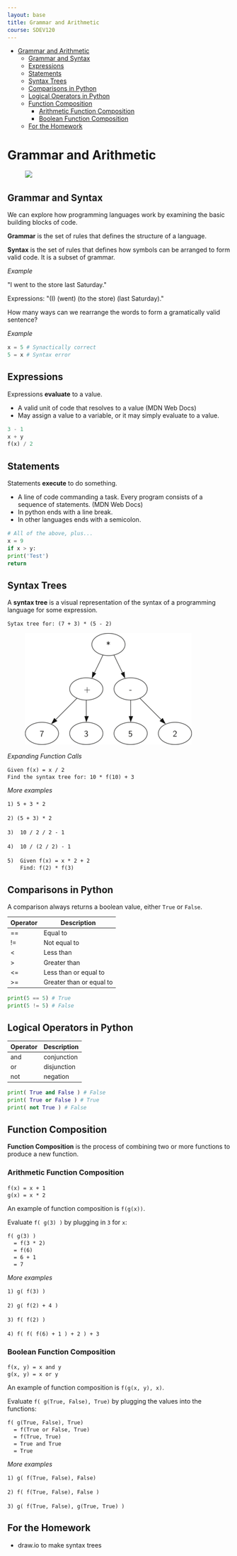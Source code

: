 ```yaml
---
layout: base
title: Grammar and Arithmetic
course: SDEV120
---
```


- [Grammar and Arithmetic](#grammar-and-arithmetic)
  - [Grammar and Syntax](#grammar-and-syntax)
  - [Expressions](#expressions)
  - [Statements](#statements)
  - [Syntax Trees](#syntax-trees)
  - [Comparisons in Python](#comparisons-in-python)
  - [Logical Operators in Python](#logical-operators-in-python)
  - [Function Composition](#function-composition)
    - [Arithmetic Function Composition](#arithmetic-function-composition)
    - [Boolean Function Composition](#boolean-function-composition)
  - [For the Homework](#for-the-homework)

# Grammar and Arithmetic

<figure>
    <span>
        <img src="https://imgs.xkcd.com/comics/code_quality_2x.png" style="">
    </span>
</figure>

## Grammar and Syntax

We can explore how programming languages work by examining the basic building blocks of code.

**Grammar** is the set of rules that defines the structure of a language.

**Syntax** is the set of rules that defines how symbols can be arranged to form valid code. It is a subset of grammar.

_Example_

"I went to the store last Saturday."

Expressions: "(I) (went) (to the store) (last Saturday)."

How many ways can we rearrange the words to form a gramatically valid sentence?

_Example_

```python
x = 5 # Synactically correct
5 = x # Syntax error
```

## Expressions

Expressions **evaluate** to a value.

- A valid unit of code that resolves to a value (MDN Web Docs)
- May assign a value to a variable, or it may simply evaluate to a value.

```python
3 - 1
x + y
f(x) / 2
```

## Statements

Statements **execute** to do something.

- A line of code commanding a task. Every program consists of a sequence of statements. (MDN Web Docs)
- In python ends with a line break.
- In other languages ends with a semicolon.

```python
# All of the above, plus...
x = 9
if x > y:
print('Test')
return
```

## Syntax Trees

A **syntax tree** is a visual representation of the syntax of a programming language for some expression.

```
Sytax tree for: (7 + 3) * (5 - 2)
```

<figure>
    <span>
        <img src="images/parse_tree.png" style="">
    </span>
</figure>

_Expanding Function Calls_

```
Given f(x) = x / 2
Find the syntax tree for: 10 * f(10) + 3 
```

_More examples_

```
1) 5 + 3 * 2

2) (5 + 3) * 2 

3)  10 / 2 / 2 - 1

4)  10 / (2 / 2) - 1

5)  Given f(x) = x * 2 + 2
    Find: f(2) * f(3)
```

## Comparisons in Python

A comparison always returns a boolean value, either `True` or `False`.

| Operator | Description |
|----------|-------------|
| ==       | Equal to    |
| !=       | Not equal to |
| <        | Less than   |
| >        | Greater than |
| <=       | Less than or equal to |
| >=       | Greater than or equal to |

```python
print(5 == 5) # True
print(5 != 5) # False
```

## Logical Operators in Python

| Operator | Description |
|----------|-------------|
| and      | conjunction |
| or       | disjunction |
| not      | negation |

```python
print( True and False ) # False
print( True or False ) # True
print( not True ) # False
```

## Function Composition

**Function Composition** is the process of combining two or more functions to produce a new function.

### Arithmetic Function Composition

```
f(x) = x + 1
g(x) = x * 2
```

An example of function composition is `f(g(x))`.

Evaluate `f( g(3) )` by plugging in `3` for `x`:

```
f( g(3) )
  = f(3 * 2)
  = f(6)
  = 6 + 1
  = 7
```

_More examples_

```
1) g( f(3) )

2) g( f(2) + 4 )

3) f( f(2) )

4) f( f( f(6) + 1 ) + 2 ) + 3
```

### Boolean Function Composition

```
f(x, y) = x and y
g(x, y) = x or y
```

An example of function composition is `f(g(x, y), x)`.

Evaluate `f( g(True, False), True)` by plugging the values into the functions:

```
f( g(True, False), True)
  = f(True or False, True)
  = f(True, True)
  = True and True
  = True
```

_More examples_

```
1) g( f(True, False), False)

2) f( f(True, False), False )

3) g( f(True, False), g(True, True) )
```

## For the Homework

- draw.io to make syntax trees